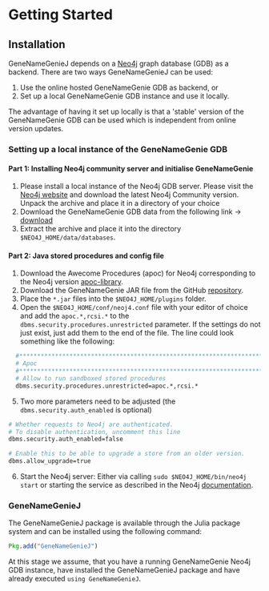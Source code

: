 # Getting Started

## Installation

GeneNameGenieJ depends on a [Neo4j](https://neo4j.com/) graph database (GDB) as a backend.
There are two ways GeneNameGenieJ can be used:
 1) Use the online hosted GeneNameGenie GDB as backend, or
 2) Set up a local GeneNameGenie GDB instance and use it locally.

The advantage of having it set up locally is that a 'stable' version of the
GeneNameGenie GDB can be used which is independent from online version updates.

### Setting up a local instance of the GeneNameGenie GDB

#### Part 1: Installing Neo4j community server and initialise GeneNameGenie

 1) Please install a local instance of the Neo4j GDB server.
Please visit the [Neo4j website](https://neo4j.com/download/) and download the
latest Neo4j Community version.
Unpack the archive and place it in a directory of your choice
 2) Download the GeneNameGenie GDB data from the following link -> [download]()
 3) Extract the archive and place it into the directory `$NEO4J_HOME/data/databases`.

#### Part 2: Java stored procedures and config file

 1) Download the Awecome Procedures (apoc) for Neo4j corresponding to the Neo4j version
 [apoc-library](https://github.com/neo4j-contrib/neo4j-apoc-procedures).
 2) Download the GeneNameGenie JAR file from the GitHub [repository]().
 3) Place the `*.jar` files into the `$NEO4J_HOME/plugins` folder.
 4) Open the `$NEO4J_HOME/conf/neoj4.conf` file with your editor of choice and add
 the `apoc.*,rcsi.*` to the `dbms.security.procedures.unrestricted` parameter. If the
 settings do not just exist, just add them to the end of the file. The line could look
 something like the following:

```bash
  #********************************************************************
  # Apoc
  #********************************************************************
  # Allow to run sandboxed stored procedures
  dbms.security.procedures.unrestricted=apoc.*,rcsi.*
```

 5) Two more parameters need to be adjusted (the `dbms.security.auth_enabled` is optional)

```bash
# Whether requests to Neo4j are authenticated.
# To disable authentication, uncomment this line
dbms.security.auth_enabled=false

# Enable this to be able to upgrade a store from an older version.
dbms.allow_upgrade=true
```

 6) Start the Neo4j server: Either via calling `sudo $NEO4J_HOME/bin/neo4j start` or 
      starting the service as described in the Neo4j [documentation]().

### GeneNameGenieJ

The GeneNameGenieJ package is available through the Julia package system and can be installed using the following command:

```julia
Pkg.add("GeneNameGenieJ")
```

At this stage we assume, that you have a running GeneNameGenie Neo4j GDB instance,
have installed the GeneNameGenieJ package and have already executed `using GeneNameGenieJ`.
